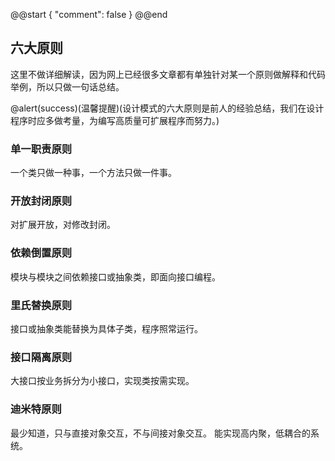 @@start
{
    "comment": false
}
@@end

## 六大原则
这里不做详细解读，因为网上已经很多文章都有单独针对某一个原则做解释和代码举例，所以只做<red>一句话总结</red>。

@alert(success)(温馨提醒)(设计模式的六大原则是前人的经验总结，我们在设计程序时应多做考量，为编写高质量可扩展程序而努力。)

### 单一职责原则
<red>一个类只做一种事，一个方法只做一件事。</red>

### 开放封闭原则
<red>对扩展开放，对修改封闭。</red>

### 依赖倒置原则
<red>模块与模块之间依赖接口或抽象类，即面向接口编程。</red>

### 里氏替换原则
<red>接口或抽象类能替换为具体子类，程序照常运行。</red>

### 接口隔离原则
<red>大接口按业务拆分为小接口，实现类按需实现。</red>

### 迪米特原则
<red>最少知道，只与直接对象交互，不与间接对象交互。</red> 能实现高内聚，低耦合的系统。
